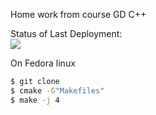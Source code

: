 Home work from course GD C++

Status of Last Deployment: <br>
<img src="https://github.com/Animery/testing-actions/workflows/My_action_home_work/badge.svg&branch=master"><br>



On Fedora linux

```sh
$ git clone 
$ cmake -G"Makefiles" 
$ make -j 4
```
